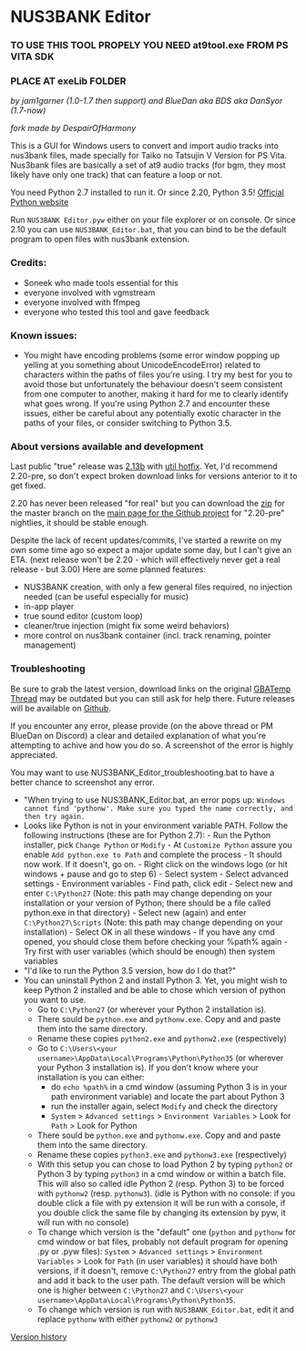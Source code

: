 # NUS3BANK Editor
### TO USE THIS TOOL PROPELY YOU NEED at9tool.exe FROM PS VITA SDK
### PLACE AT exeLib FOLDER
_by jam1garner (1.0-1.7 then support) and BlueDan aka BDS aka DanSyor (1.7-now)_

_fork made by DespairOfHarmony_

This is a GUI for Windows users to convert and import audio tracks into nus3bank files, made specially for Taiko no Tatsujin V Version for PS Vita. Nus3bank files are basically a set of at9 audio tracks (for bgm, they most likely have only one track) that can feature a loop or not.

You need Python 2.7 installed to run it. Or since 2.20, Python 3.5! [Official Python website](https://www.python.org/)

Run `NUS3BANK Editor.pyw` either on your file explorer or on console.
Or since 2.10 you can use `NUS3BANK_Editor.bat`, that you can bind to be the default program to open files with nus3bank extension.


### Credits:
- Soneek who made tools essential for this
- everyone involved with vgmstream
- everyone involved with ffmpeg
- everyone who tested this tool and gave feedback

### Known issues:
* You might have encoding problems (some error window popping up yelling at you something about UnicodeEncodeError) related to characters within the paths of files you're using. I try my best for you to avoid those but unfortunately the behaviour doesn't seem consistent from one computer to another, making it hard for me to clearly identify what goes wrong. If you're using Python 2.7 and encounter these issues, either be careful about any potentially exotic character in the paths of your files, or consider switching to Python 3.5.


### About versions available and development
Last public "true" release was [2.13b](http://gbatemp.net/threads/easy-nus3bank-editor-with-gui.426370/page-8#post-6415721) with [util hotfix](http://gbatemp.net/threads/easy-nus3bank-editor-with-gui.426370/page-9#post-6416683). Yet, I'd recommend 2.20-pre, so don't expect broken download links for versions anterior to it to get fixed.

2.20 has never been released "for real" but you can download the [zip](https://github.com/DanSyor/NUS3BANK-Editor/archive/master.zip) for the master branch on the [main page for the Github project](https://github.com/DanSyor/NUS3BANK-Editor) for "2.20-pre" nightlies, it should be stable enough.

Despite the lack of recent updates/commits, I've started a rewrite on my own some time ago so expect a major update some day, but I can't give an ETA. (next release won't be 2.20 - which will effectively never get a real release - but 3.00)
Here are some planned features:
- NUS3BANK creation, with only a few general files required, no injection needed (can be useful especially for music)
- in-app player
- true sound editor (custom loop)
- cleaner/true injection (might fix some weird behaviors)
- more control on nus3bank container (incl. track renaming, pointer management)

### Troubleshooting
Be sure to grab the latest version, download links on the original [GBATemp Thread](http://gbatemp.net/threads/easy-nus3bank-editor-with-gui.426370/) may be outdated but you can still ask for help there.
Future releases will be available on [Github](https://github.com/DanSyor/NUS3BANK-Editor/releases).

If you encounter any error, please provide (on the above thread or PM BlueDan on Discord) a clear and detailed explanation of what you're attempting to achive and how you do so. A screenshot of the error is highly appreciated.

You may want to use NUS3BANK_Editor_troubleshooting.bat to have a better chance to screenshot any error.
 * "When trying to use NUS3BANK_Editor.bat, an error pops up: ``Windows cannot find 'pythonw'. Make sure you typed the name correctly, and then try again.``
  * Looks like Python is not in your environment variable PATH. Follow the following instructions (these are for Python 2.7):
        - Run the Python installer, pick `Change Python` or `Modify`
        - At `Customize Python` assure you enable `Add python.exe to Path` and complete the process
        - It should now work. If it doesn't, go on.
        - Right click on the windows logo (or hit windows + pause and go to step 6)
        - Select system
        - Select advanced settings
        - Environment variables
        - Find path, click edit
        - Select new and enter `C:\Python27` (Note: this path may change depending on your installation or your version of Python; there should be a file called python.exe in that directory)
        - Select new (again) and enter `C:\Python27\Scripts` (Note: this path may change depending on your installation)
        - Select OK in all these windows
        - If you have any cmd opened, you should close them before checking your %path% again
        - Try first with user variables (which should be enough) then system variables
 * "I'd like to run the Python 3.5 version, how do I do that?"
  * You can uninstall Python 2 and install Python 3. Yet, you might wish to keep Python 2 installed and be able to chose which version of python you want to use.
    - Go to `C:\Python27` (or wherever your Python 2 installation is).
    - There sould be `python.exe` and `pythonw.exe`. Copy and and paste them into the same directory.
    - Rename these copies `python2.exe` and `pythonw2.exe` (respectively)
    - Go to `C:\Users\<your username>\AppData\Local\Programs\Python\Python35` (or wherever your Python 3 installation is). If you don't know where your installation is you can either:
        - do `echo %path%` in a cmd window (assuming Python 3 is in your path environment variable) and locate the part about Python 3
        - run the installer again, select `Modify` and check the directory
        - `System` > `Advanced settings` > `Environment Variables` > Look for `Path` > Look for Python 
    - There sould be `python.exe` and `pythonw.exe`. Copy and and paste them into the same directory.
    - Rename these copies `python3.exe` and `pythonw3.exe` (respectively)
    - With this setup you can chose to load Python 2 by typing `python2` or Python 3 by typing `python3` in a cmd window or within a batch file. This will also so called idle Python 2 (resp. Python 3) to be forced with `pythonw2` (resp. `pythonw3`). (idle is Python with no console: if you double click a file with py extension it will be run with a console, if you double click the same file by changing its extension by pyw, it will run with no console)
    - To change which version is the "default" one (`python` and `pythonw` for cmd window or bat files, probably not default program for opening .py or .pyw files): `System` > `Advanced settings` > `Environment Variables` > Look for `Path` (in user variables) it should have both versions, if it doesn't, remove `C:\Python27` entry from the global path and add it back to the user path. The default version will be which one is higher between `C:\Python27` and `C:\Users\<your username>\AppData\Local\Programs\Python\Python35`.
    - To change which version is run with `NUS3BANK_Editor.bat`, edit it and replace `pythonw` with either `pythonw2` or `pythonw3`

[Version history](HISTORY.md)
